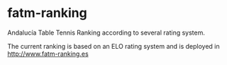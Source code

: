# fatm-ranking
Andalucía Table Tennis Ranking according to several rating system.

The current ranking is based on an ELO rating system and is deployed in http://www.fatm-ranking.es
